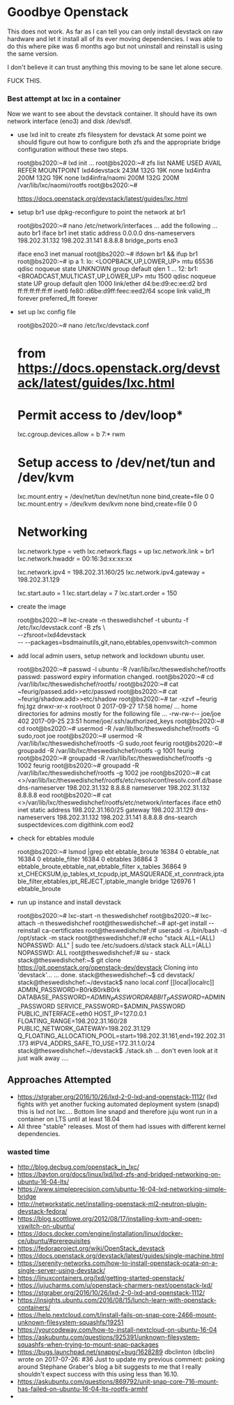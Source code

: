 <!-- GoodByeOpenstack, Version: 1, Modified: 2018/12/02, Author: trac -->
# Goodbye Openstack

This does not work. As far as I can tell you can only install devstack on raw hardware and let it install all of its ever moving dependencies. I was able to do this where pike was 6 months ago but not uninstall and reinstall is using the same version. 

I don't believe it can trust anything this moving to be sane let alone secure.

FUCK THIS.

### Best attempt at lxc in a container

Now we want to see about the devstack container. It should have its own network interface (eno3) and disk /dev/sdf.
* use lxd init to create zfs filesystem for devstack
  At some point we should figure out how to configure both zfs and the appropriate bridge configuration without these two steps.
	
	root@bs2020:~# lxd init
	...
	root@bs2020:~# zfs list
	NAME                          USED  AVAIL  REFER  MOUNTPOINT
	lxd4devstack                  243M   132G    19K  none
	lxd4infra                     200M   132G    19K  none
	lxd4infra/naomi               200M   132G   200M  /var/lib/lxc/naomi/rootfs
	root@bs2020:~# 
	
	https://docs.openstack.org/devstack/latest/guides/lxc.html
	

* setup br1 use dpkg-reconfigure to point the network at br1 
	
	root@bs2020:~# nano /etc/network/interfaces
	... add the following ...
	auto br1
	iface br1 inet static
	    address 0.0.0.0
	    dns-nameservers 198.202.31.132 198.202.31.141 8.8.8.8
	    bridge_ports eno3
	
	iface eno3 inet manual
	root@bs2020:~# ifdown br1 && ifup br1
	root@bs2020:~# ip a
	1: lo: <LOOPBACK,UP,LOWER_UP> mtu 65536 qdisc noqueue state UNKNOWN group default qlen 1
	...
	12: br1: <BROADCAST,MULTICAST,UP,LOWER_UP> mtu 1500 qdisc noqueue state UP group default qlen 1000
	    link/ether d4:be:d9:ec:ee:d2 brd ff:ff:ff:ff:ff:ff
	    inet6 fe80::d6be:d9ff:feec:eed2/64 scope link 
	       valid_lft forever preferred_lft forever
	
* set up lxc config file 
	
	root@bs2020:~# nano /etc/lxc/devstack.conf 
	# from https://docs.openstack.org/devstack/latest/guides/lxc.html
	# Permit access to /dev/loop*
	lxc.cgroup.devices.allow = b 7:* rwm
	
	# Setup access to /dev/net/tun and /dev/kvm
	lxc.mount.entry = /dev/net/tun dev/net/tun none bind,create=file 0 0
	lxc.mount.entry = /dev/kvm dev/kvm none bind,create=file 0 0
	
	# Networking
	lxc.network.type = veth
	lxc.network.flags = up
	lxc.network.link = br1
	lxc.network.hwaddr = 00:16:3d:xx:xx:xx
	
	lxc.network.ipv4 = 198.202.31.160/25
	lxc.network.ipv4.gateway = 198.202.31.129
	
	lxc.start.auto = 1
	lxc.start.delay = 7
	lxc.start.order = 150
	
* create the image
	
	
	root@bs2020:~# lxc-create -n theswedishchef  -t ubuntu -f /etc/lxc/devstack.conf -B zfs \        
	                                  --zfsroot=lxd4devstack \
	                              -- --packages=bsdmainutils,git,nano,ebtables,openvswitch-common
	
* add local admin users, setup network and  lockdown ubuntu user.
	
	root@bs2020:~# passwd -l ubuntu -R /var/lib/lxc/theswedishchef/rootfs
	passwd: password expiry information changed.
	root@bs2020:~# cd /var/lib/lxc/theswedishchef/rootfs/
	root@bs2020:~# cat ~feurig/passed.add>>etc/passwd
	root@bs2020:~# cat ~feurig/shadow.add>>etc/shadow
	root@bs2020:~# tar -xzvf ~feurig fnj.tgz
	drwxr-xr-x root/root         0 2017-09-27 17:58 home/
	... home directories for admins mostly for the following file ...
	-rw-rw-r-- joe/joe         402 2017-09-25 23:51 home/joe/.ssh/authorized_keys
	root@bs2020:~# cd 
	root@bs2020:~# usermod -R /var/lib/lxc/theswedishchef/rootfs -G sudo,root joe
	root@bs2020:~# usermod -R /var/lib/lxc/theswedishchef/rootfs -G sudo,root feurig
	root@bs2020:~# groupadd -R /var/lib/lxc/theswedishchef/rootfs -g 1001 feurig
	root@bs2020:~# groupadd -R /var/lib/lxc/theswedishchef/rootfs -g 1002 feurig
	root@bs2020:~# groupadd -R /var/lib/lxc/theswedishchef/rootfs -g 1002 joe
	root@bs2020:~#  cat <<eod >>/var/lib/lxc/theswedishchef/rootfs/etc/resolvconf/resolv.conf.d/base 
	dns-nameserver 198.202.31.132 8.8.8.8
	nameserver 198.202.31.132 8.8.8.8
	eod
	root@bs2020:~#  cat <<eod2 >>/var/lib/lxc/theswedishchef/rootfs/etc/network/interfaces
	iface eth0 inet static
	    address 198.202.31.160/25
	    gateway 198.202.31.129
	    dns-nameservers 198.202.31.132 198.202.31.141 8.8.8.8
	    dns-search suspectdevices.com digithink.com
	eod2
	  
* check for ebtables module
	
	root@bs2020:~# lsmod |grep ebt
	ebtable_broute         16384  0
	ebtable_nat            16384  0
	ebtable_filter         16384  0
	ebtables               36864  3 ebtable_broute,ebtable_nat,ebtable_filter
	x_tables               36864  9 xt_CHECKSUM,ip_tables,xt_tcpudp,ipt_MASQUERADE,xt_conntrack,iptable_filter,ebtables,ipt_REJECT,iptable_mangle
	bridge                126976  1 ebtable_broute
	 
* run up instance and install devstack
	
	root@bs2020:~# lxc-start -n theswedishchef
	root@bs2020:~# lxc-attach -n theswedishchef
	root@theswedishchef:~# apt-get install --reinstall ca-certificates
	root@theswedishchef:/# useradd -s /bin/bash -d /opt/stack -m stack
	root@theswedishchef:/#  echo "stack ALL=(ALL) NOPASSWD: ALL" | sudo tee /etc/sudoers.d/stack
	stack ALL=(ALL) NOPASSWD: ALL
	root@theswedishchef:/# su - stack
	stack@theswedishchef:~$ git clone https://git.openstack.org/openstack-dev/devstack
	Cloning into 'devstack'...
	... done.
	stack@theswedishchef:~$  cd devstack/
	stack@theswedishchef:~/devstack$ nano local.conf
	[[local|localrc]]
	ADMIN_PASSWORD=B0rkB0rkB0rk
	DATABASE_PASSWORD=$ADMIN_PASSWORD
	RABBIT_PASSWORD=$ADMIN_PASSWORD
	SERVICE_PASSWORD=$ADMIN_PASSWORD
	PUBLIC_INTERFACE=eth0
	HOST_IP=127.0.0.1
	FLOATING_RANGE=198.202.31.160/28
	PUBLIC_NETWORK_GATEWAY=198.202.31.129
	Q_FLOATING_ALLOCATION_POOL=start=198.202.31.161,end=192.202.31.173
	#IPV4_ADDRS_SAFE_TO_USE=172.31.1.0/24
	 stack@theswedishchef:~/devstack$ ./stack.sh
	... don't even look at it just walk away ....
	
	

## Approaches Attempted

* https://stgraber.org/2016/10/26/lxd-2-0-lxd-and-openstack-1112/
  (lxd fights with yet another fucking automated deployment system (snapd) this is lxd not lxc....
  Bottom line snapd and therefore juju wont run in a container on LTS until at least 18.04 
* All three "stable" releases. Most of them had issues with different kernel dependencies.
### wasted time
* http://blog.decbug.com/openstack_in_lxc/
* https://bayton.org/docs/linux/lxd/lxd-zfs-and-bridged-networking-on-ubuntu-16-04-lts/
* https://www.simpleprecision.com/ubuntu-16-04-lxd-networking-simple-bridge
* http://networkstatic.net/installing-openstack-ml2-neutron-plugin-devstack-fedora/
* https://blog.scottlowe.org/2012/08/17/installing-kvm-and-open-vswitch-on-ubuntu/
* https://docs.docker.com/engine/installation/linux/docker-ce/ubuntu/#prerequisites
* https://fedoraproject.org/wiki/OpenStack_devstack
* https://docs.openstack.org/devstack/latest/guides/single-machine.html
* https://serenity-networks.com/how-to-install-openstack-ocata-on-a-single-server-using-devstack/
* https://linuxcontainers.org/lxd/getting-started-openstack/
* https://jujucharms.com/u/openstack-charmers-next/openstack-lxd/
* https://stgraber.org/2016/10/26/lxd-2-0-lxd-and-openstack-1112/
* https://insights.ubuntu.com/2016/08/15/lunch-learn-with-openstack-containers/
* https://help.nextcloud.com/t/install-fails-on-snap-core-2466-mount-unknown-filesystem-squashfs/19251
* https://yourcodeway.com/how-to-install-nextcloud-on-ubuntu-16-04
* https://askubuntu.com/questions/925391/unknown-filesystem-squashfs-when-trying-to-mount-snap-packages
* https://bugs.launchpad.net/snappy/+bug/1628289
  dbclinton (dbclin) wrote on 2017-07-26:	#36
  Just to update my previous comment: poking around Stéphane Graber's blog a bit suggests to me that I really shouldn't expect success with this using less than 16.10.
* https://askubuntu.com/questions/869792/unit-snap-core-716-mount-has-failed-on-ubuntu-16-04-lts-rootfs-armhf
* 

  